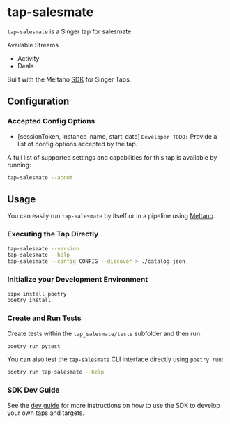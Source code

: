 # tap-salesmate

`tap-salesmate` is a Singer tap for salesmate.

Available Streams
- Activity
- Deals


Built with the Meltano [SDK](https://gitlab.com/meltano/singer-sdk) for Singer Taps.

## Configuration

### Accepted Config Options

- [sessionToken, instance_name, start_date] `Developer TODO:` Provide a list of config options accepted by the tap.

A full list of supported settings and capabilities for this
tap is available by running:

```bash
tap-salesmate --about
```

## Usage

You can easily run `tap-salesmate` by itself or in a pipeline using [Meltano](www.meltano.com).

### Executing the Tap Directly

```bash
tap-salesmate --version
tap-salesmate --help
tap-salesmate --config CONFIG --discover > ./catalog.json
```

### Initialize your Development Environment

```bash
pipx install poetry
poetry install
```

### Create and Run Tests

Create tests within the `tap_salesmate/tests` subfolder and
  then run:

```bash
poetry run pytest
```

You can also test the `tap-salesmate` CLI interface directly using `poetry run`:

```bash
poetry run tap-salesmate --help
```

### SDK Dev Guide

See the [dev guide](https://gitlab.com/meltano/singer-sdk/-/blob/main/docs/dev_guide.md) for more instructions on how to use the SDK to 
develop your own taps and targets.
